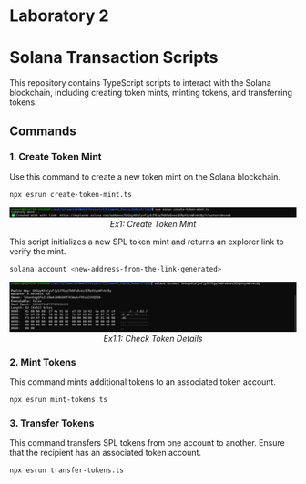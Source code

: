 # Laboratory 2
# Solana Transaction Scripts

This repository contains TypeScript scripts to interact with the Solana blockchain, including creating token mints, minting tokens, and transferring tokens.

## Commands

### 1. Create Token Mint

Use this command to create a new token mint on the Solana blockchain.

```bash
npx esrun create-token-mint.ts
```

<p align="center">
  <img src="ex1.png" alt="Ex1: Create Token Mint" width="800">
  <br>
  <em>Ex1: Create Token Mint</em>
</p>

This script initializes a new SPL token mint and returns an explorer link to verify the mint.

```bash
solana account <new-address-from-the-link-generated>
```

<p align="center">
  <img src="ex11.png" alt="Ex1.1: Check Token Details" width="800">
  <br>
  <em>Ex1.1: Check Token Details</em>
</p>

### 2. Mint Tokens

This command mints additional tokens to an associated token account.

```bash
npx esrun mint-tokens.ts
```

### 3. Transfer Tokens

This command transfers SPL tokens from one account to another. Ensure that the recipient has an associated token account.

```bash
npx esrun transfer-tokens.ts
```